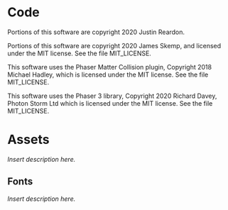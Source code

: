 # Code

Portions of this software are copyright 2020 Justin Reardon.

Portions of this software are copyright 2020 James Skemp, and licensed 
under the MIT license. See the file MIT_LICENSE.

This software uses the Phaser Matter Collision plugin, Copyright
2018 Michael Hadley,  which is licensed under the MIT license. See the
file MIT_LICENSE.

This software uses the Phaser 3 library, Copyright 2020 Richard Davey, 
Photon Storm Ltd which is licensed under the MIT license. See the file
MIT_LICENSE.

# Assets

*Insert description here.*

## Fonts

*Insert description here.*

